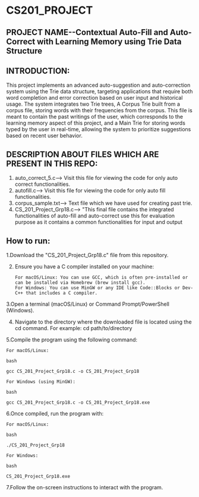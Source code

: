 # CS201_PROJECT

## PROJECT NAME--Contextual Auto-Fill and Auto-Correct with Learning Memory using Trie Data Structure

## INTRODUCTION:
This project implements an advanced auto-suggestion and auto-correction system using the Trie data structure,
targeting applications that require both word completion and error correction based on user input and historical
usage. The system integrates two Trie trees, A Corpus Trie built from a corpus file, storing words with their
frequencies from the corpus. This file is meant to contain the past writings of the user, which corresponds to
the learning memory aspect of this project, and a Main Trie for storing words typed by the user in real-time,
allowing the system to prioritize suggestions based on recent user behavior.

## DESCRIPTION ABOUT FILES WHICH ARE PRESENT IN THIS REPO:
1. auto_correct_5.c--> Visit this file for viewing the code for only auto correct functionalities.
2. autofill.c--> Visit this file for viewing the code for only auto fill functionalities.
3. corpus_sample.txt--> Text file which we have used for creating past trie.
4. CS_201_Project_Grp18.c--> "This final file contains the integrated functionalities of auto-fill and auto-correct use this for evaluation purpose as it contains a common functionalities for input and output
## How to run:
1.Download the "CS_201_Project_Grp18.c" file from this repository.

2. Ensure you have a C compiler installed on your machine:

       For macOS/Linux: You can use GCC, which is often pre-installed or can be installed via Homebrew (brew install gcc).
       For Windows: You can use MinGW or any IDE like Code::Blocks or Dev-C++ that includes a C compiler.


3.Open a terminal (macOS/Linux) or Command Prompt/PowerShell (Windows).

4. Navigate to the directory where the downloaded file is located using the cd command. For example:
       cd path/to/directory
   
5.Compile the program using the following command:

    For macOS/Linux:

    bash

    gcc CS_201_Project_Grp18.c -o CS_201_Project_Grp18

    For Windows (using MinGW):

    bash

    gcc CS_201_Project_Grp18.c -o CS_201_Project_Grp18.exe

6.Once compiled, run the program with:

    For macOS/Linux:

    bash

    ./CS_201_Project_Grp18

    For Windows:

    bash

    CS_201_Project_Grp18.exe

7.Follow the on-screen instructions to interact with the program.
